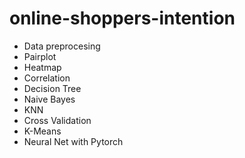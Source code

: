 # online-shoppers-intention
* Data preprocesing
* Pairplot
* Heatmap
* Correlation
* Decision Tree
* Naive Bayes
* KNN
* Cross Validation
* K-Means
* Neural Net with Pytorch
